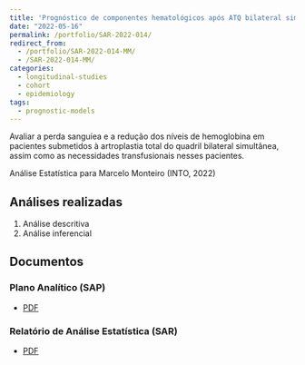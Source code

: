 ```yaml
---
title: 'Prognóstico de componentes hematológicos após ATQ bilateral simultânea em centro cirúrgico de referência'
date: "2022-05-16"
permalink: /portfolio/SAR-2022-014/
redirect_from:
  - /portfolio/SAR-2022-014-MM/
  - /SAR-2022-014-MM/
categories:
  - longitudinal-studies
  - cohort
  - epidemiology
tags:
  - prognostic-models
---
```


Avaliar a perda sanguíea e a redução dos níveis de hemoglobina em pacientes submetidos à artroplastia total do quadril bilateral simultânea, assim como as necessidades transfusionais nesses pacientes.

Análise Estatística para Marcelo Monteiro (INTO, 2022)

## Análises realizadas

1. Análise descritiva
1. Análise inferencial
<!-- 1. Modelagem estatística -->

## Documentos

### Plano Analítico (SAP)

- [PDF][sap]

### Relatório de Análise Estatística (SAR)

- [PDF][sar]

<!-- ## Análises associadas -->

<!-- Esta análise é parte de um projeto maior e é suportada por outras análises, disponíveis abaixo. -->

<!-- **[assoc_title]** -->

<!-- <[assoc_link]> -->

<!-- --- -->

[sap]: /files/SAP-2022-014-MM-v01.pdf
[sar]: /files/SAR-2022-014-MM-v01.pdf
